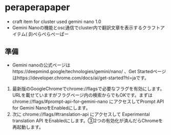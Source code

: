 # peraperapaper
- craft item for cluster used gemini nano 1.0
- Gemini Nanoの機能とosc通信でcluster内で翻訳文章を表示するクラフトアイテム( β)ぺらぺらぺーぱー

## 準備
- Gemini nanoの公式ページはhttps://deepmind.google/technologies/gemini/nano/ 、Get Startedページはhttps://developer.chrome.com/docs/ai/get-started?hl=jaです。
1. 最新版のGoogleChromeでchrome://flagsで必要なフラグを有効にします。URLを載せていますがフラグページ内の検索からでもOKです。まずは chrome://flags/#prompt-api-for-gemini-nano にアクセスしてPrompt API for Gemini NanoをEnabledにします。
2. 次に chrome://flags/#translation-api にアクセスして Experimental translation API をEnabledにします。③2つの有効化が済んだらChromeを再起動します。
